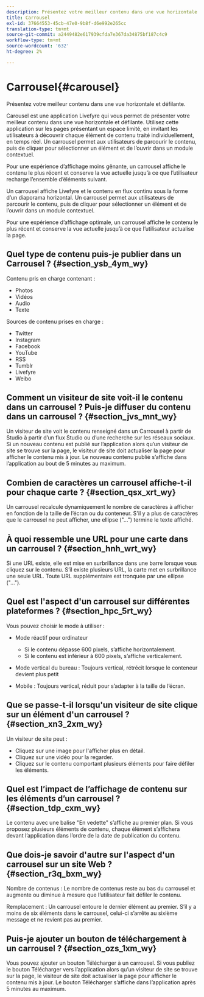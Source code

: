 ```yaml
---
description: Présentez votre meilleur contenu dans une vue horizontale et défilante.
title: Carrousel
exl-id: 37664553-45cb-47e0-9b8f-d6e992e265cc
translation-type: tm+mt
source-git-commit: a2449482e617939cfda7e367da34875bf187c4c9
workflow-type: tm+mt
source-wordcount: '632'
ht-degree: 2%

---
```


# Carrousel{#carousel}

Présentez votre meilleur contenu dans une vue horizontale et défilante.

Carousel est une application Livefyre qui vous permet de présenter votre meilleur contenu dans une vue horizontale et défilante. Utilisez cette application sur les pages présentant un espace limité, en invitant les utilisateurs à découvrir chaque élément de contenu traité individuellement, en temps réel. Un carrousel permet aux utilisateurs de parcourir le contenu, puis de cliquer pour sélectionner un élément et de l’ouvrir dans un module contextuel.

Pour une expérience d’affichage moins gênante, un carrousel affiche le contenu le plus récent et conserve la vue actuelle jusqu’à ce que l’utilisateur recharge l’ensemble d’éléments suivant.

Un carrousel affiche Livefyre et le contenu en flux continu sous la forme d’un diaporama horizontal. Un carrousel permet aux utilisateurs de parcourir le contenu, puis de cliquer pour sélectionner un élément et de l’ouvrir dans un module contextuel.

Pour une expérience d’affichage optimale, un carrousel affiche le contenu le plus récent et conserve la vue actuelle jusqu’à ce que l’utilisateur actualise la page.

## Quel type de contenu puis-je publier dans un Carrousel ? {#section_ysb_4ym_wy}

Contenu pris en charge contenant :

* Photos
* Vidéos
* Audio
* Texte

Sources de contenu prises en charge :

* Twitter
* Instagram
* Facebook
* YouTube
* RSS
* Tumblr
* Livefyre
* Weibo

## Comment un visiteur de site voit-il le contenu dans un carrousel ? Puis-je diffuser du contenu dans un carrousel ? {#section_jvs_mnt_wy}

Un visiteur de site voit le contenu renseigné dans un Carrousel à partir de Studio à partir d’un flux Studio ou d’une recherche sur les réseaux sociaux. Si un nouveau contenu est publié sur l’application alors qu’un visiteur de site se trouve sur la page, le visiteur de site doit actualiser la page pour afficher le contenu mis à jour. Le nouveau contenu publié s’affiche dans l’application au bout de 5 minutes au maximum.

## Combien de caractères un carrousel affiche-t-il pour chaque carte ? {#section_qsx_xrt_wy}

Un carrousel recalcule dynamiquement le nombre de caractères à afficher en fonction de la taille de l’écran ou du conteneur. S&#39;il y a plus de caractères que le carrousel ne peut afficher, une ellipse (&quot;...&quot;) termine le texte affiché.

## À quoi ressemble une URL pour une carte dans un carrousel ? {#section_hnh_wrt_wy}

Si une URL existe, elle est mise en surbrillance dans une barre lorsque vous cliquez sur le contenu. S’il existe plusieurs URL, la carte met en surbrillance une seule URL. Toute URL supplémentaire est tronquée par une ellipse (&quot;...&quot;).

## Quel est l&#39;aspect d&#39;un carrousel sur différentes plateformes ? {#section_hpc_5rt_wy}

Vous pouvez choisir le mode à utiliser :

* Mode réactif pour ordinateur

   * Si le contenu dépasse 600 pixels, s’affiche horizontalement.
   * Si le contenu est inférieur à 600 pixels, s’affiche verticalement.

* Mode vertical du bureau : Toujours vertical, rétrécit lorsque le conteneur devient plus petit
* Mobile : Toujours vertical, réduit pour s’adapter à la taille de l’écran.

## Que se passe-t-il lorsqu&#39;un visiteur de site clique sur un élément d&#39;un carrousel ? {#section_xn3_2xm_wy}

Un visiteur de site peut :

* Cliquez sur une image pour l&#39;afficher plus en détail.
* Cliquez sur une vidéo pour la regarder.
* Cliquez sur le contenu comportant plusieurs éléments pour faire défiler les éléments.

## Quel est l’impact de l’affichage de contenu sur les éléments d’un carrousel ? {#section_tdp_cxm_wy}

Le contenu avec une balise &quot;En vedette&quot; s’affiche au premier plan. Si vous proposez plusieurs éléments de contenu, chaque élément s’affichera devant l’application dans l’ordre de la date de publication du contenu.

## Que dois-je savoir d&#39;autre sur l&#39;aspect d&#39;un carrousel sur un site Web ? {#section_r3q_bxm_wy}

Nombre de contenus : Le nombre de contenus reste au bas du carrousel et augmente ou diminue à mesure que l’utilisateur fait défiler le contenu.

Remplacement : Un carrousel entoure le dernier élément au premier. S’il y a moins de six éléments dans le carrousel, celui-ci s’arrête au sixième message et ne revient pas au premier.

## Puis-je ajouter un bouton de téléchargement à un carrousel ? {#section_ozs_1xm_wy}

Vous pouvez ajouter un bouton Télécharger à un carrousel. Si vous publiez le bouton Télécharger vers l’application alors qu’un visiteur de site se trouve sur la page, le visiteur de site doit actualiser la page pour afficher le contenu mis à jour. Le bouton Télécharger s’affiche dans l’application après 5 minutes au maximum.
